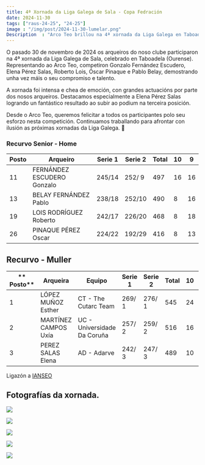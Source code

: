 ```yaml
---
title: 4ª Xornada da Liga Galega de Sala - Copa Fedración
date: 2024-11-30
tags: ["raus-24-25", "24-25"]
image : "/img/post/2024-11-30-lumelar.png"  
Description  : "Arco Teo brillou na 4ª xornada da Liga Galega en Taboadela. Elena Pérez logrou o 3º posto, destacando entre os arqueiros Gonzalo Fdez., Roberto Lois, Óscar Pinaque e Pablo Belay"
---
```


O pasado 30 de novembro de 2024 os arqueiros do noso clube participaron na 4ª xornada da Liga Galega de Sala, celebrado en Taboadela (Ourense). Representando ao Arco Teo, competiron Gonzalo Fernández Escudero, Elena Pérez Salas, Roberto Lois, Óscar Pinaque e Pablo Belay, demostrando unha vez máis o seu compromiso e talento.

A xornada foi intensa e chea de emoción, con grandes actuacións por parte dos nosos arqueiros. Destacamos especialmente a Elena Pérez Salas logrando un fantástico resultado ao subir ao podium na terceira posición.

Desde o Arco Teo, queremos felicitar a todos os participantes polo seu esforzo nesta competición. Continuamos traballando para afrontar con ilusión as próximas xornadas da Liga Galega. 🎯


### Recurvo Senior - Home
| **Posto** | **Arqueiro**               | **Serie 1** | **Serie 2** | **Total** | **10** | **9** |
|-----------|----------------------------|-------------|-------------|-----------|--------|-------|
| 11        | FERNÁNDEZ ESCUDERO Gonzalo | 245/14      | 252/ 9      | 497       | 16     | 16    |
| 13        | BELAY FERNÁNDEZ Pablo      | 238/18      | 252/10      | 490       | 8      | 16    |
| 19        | LOIS RODRÍGUEZ Roberto     | 242/17      | 226/20      | 468       | 8      | 18    |
| 26        | PINAQUE PÉREZ Oscar        | 224/22      | 192/29      | 416       | 8      | 13    |


## Recurvo - Muller

| ** Posto** | **Arqueira**         | **Equipo**                  | **Serie 1** | **Serie 2** | **Total** | **10** | **9** |
|------------|----------------------|-----------------------------|-------------|-------------|-----------|--------|-------|
| 1          | LÓPEZ MUÑOZ Esther   | CT - The Cutarc Team        | 269/ 1      | 276/ 1      | 545       | 24     | 22    |
| 2          | MARTÍNEZ CAMPOS Uxía | UC - Universidade Da Coruña | 257/ 2      | 259/ 2      | 516       | 16     | 25    |
| 3          | PEREZ SALAS Elena    | AD - Adarve                 | 242/ 3      | 247/ 3      | 489       | 10     | 20    |



Ligazón a [IANSEO](https://www.ianseo.net/Details.php?toid=19874)

## Fotografías da xornada.

![](../2024-11-30-raus4-taboadela/01.jpg)


![](../2024-11-30-raus4-taboadela/02.jpg)

![](../2024-11-30-raus4-taboadela/03.jpg)


![](../2024-11-30-raus4-taboadela/04.jpg)


![](../2024-11-30-raus4-taboadela/05.jpg)
